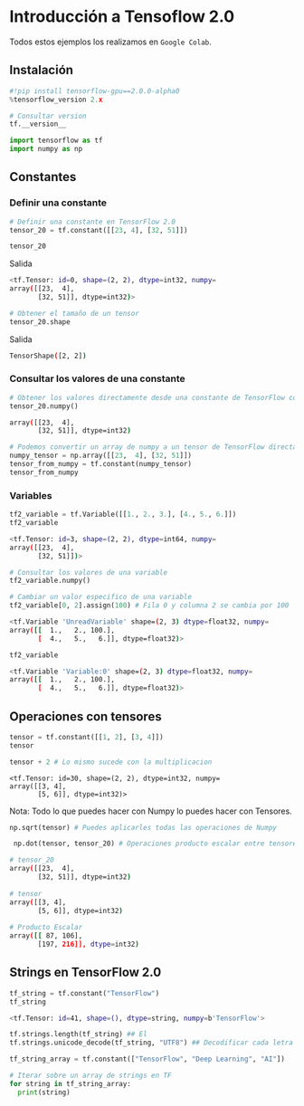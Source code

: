 # Introducción a Tensoflow 2.0

Todos estos ejemplos los realizamos en  `Google Colab`.

## Instalación

```python
#!pip install tensorflow-gpu==2.0.0-alpha0
%tensorflow_version 2.x

# Consultar version
tf.__version__
```

```python
import tensorflow as tf
import numpy as np
```

## Constantes

### Definir una constante

```python
# Definir una constante en TensorFlow 2.0
tensor_20 = tf.constant([[23, 4], [32, 51]])
```

```python
tensor_20
```

Salida

```bash
<tf.Tensor: id=0, shape=(2, 2), dtype=int32, numpy=
array([[23,  4],
       [32, 51]], dtype=int32)>
```

```python
# Obtener el tamaño de un tensor
tensor_20.shape
```

Salida

```bash
TensorShape([2, 2])
```

### Consultar los valores de una constante

```python
# Obtener los valores directamente desde una constante de TensorFlow con numpy, sin necesidad de una session
tensor_20.numpy()
```

```bash
array([[23,  4],
       [32, 51]], dtype=int32)
```

```python
# Podemos convertir un array de numpy a un tensor de TensorFlow directamente
numpy_tensor = np.array([[23,  4], [32, 51]])
tensor_from_numpy = tf.constant(numpy_tensor)
tensor_from_numpy
```

### Variables

```python
tf2_variable = tf.Variable([[1., 2., 3.], [4., 5., 6.]])
tf2_variable
```

```bash
<tf.Tensor: id=3, shape=(2, 2), dtype=int64, numpy=
array([[23,  4],
       [32, 51]])>
```

```python
# Consultar los valores de una variable
tf2_variable.numpy()
```

```python
# Cambiar un valor especifico de una variable
tf2_variable[0, 2].assign(100) # Fila 0 y columna 2 se cambia por 100
```

```bash
<tf.Variable 'UnreadVariable' shape=(2, 3) dtype=float32, numpy=
array([[  1.,   2., 100.],
       [  4.,   5.,   6.]], dtype=float32)>
```

```python
tf2_variable
```

```bash
<tf.Variable 'Variable:0' shape=(2, 3) dtype=float32, numpy=
array([[  1.,   2., 100.],
       [  4.,   5.,   6.]], dtype=float32)>
```

## Operaciones con tensores

```python
tensor = tf.constant([[1, 2], [3, 4]])
tensor
```

```python
tensor + 2 # Lo mismo sucede con la multiplicacion

```

```
<tf.Tensor: id=30, shape=(2, 2), dtype=int32, numpy=
array([[3, 4],
       [5, 6]], dtype=int32)>
```

Nota: Todo lo que puedes hacer con Numpy lo puedes hacer con Tensores.

```python
np.sqrt(tensor) # Puedes aplicarles todas las operaciones de Numpy
```

```python
 np.dot(tensor, tensor_20) # Operaciones producto escalar entre tensores
```

```bash
# tensor_20
array([[23,  4],
       [32, 51]], dtype=int32) 
       
# tensor
array([[3, 4],
       [5, 6]], dtype=int32)
       
# Producto Escalar
array([[ 87, 106],
       [197, 216]], dtype=int32)
```

## Strings en TensorFlow 2.0

```python
tf_string = tf.constant("TensorFlow")
tf_string
```

```bash
<tf.Tensor: id=41, shape=(), dtype=string, numpy=b'TensorFlow'>
```

```python
tf.strings.length(tf_string) ## El 
tf.strings.unicode_decode(tf_string, "UTF8") ## Decodificar cada letra del string 

tf_string_array = tf.constant(["TensorFlow", "Deep Learning", "AI"])

# Iterar sobre un array de strings en TF
for string in tf_string_array:
  print(string)
```

